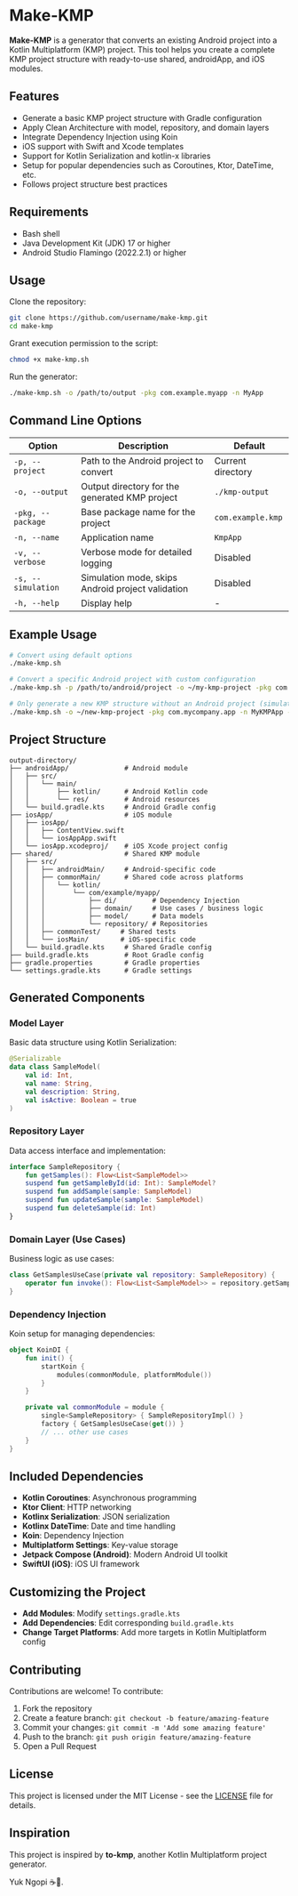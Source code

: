 # Make-KMP

**Make-KMP** is a generator that converts an existing Android project into a Kotlin Multiplatform (KMP) project. This tool helps you create a complete KMP project structure with ready-to-use shared, androidApp, and iOS modules.

## Features

* Generate a basic KMP project structure with Gradle configuration
* Apply Clean Architecture with model, repository, and domain layers
* Integrate Dependency Injection using Koin
* iOS support with Swift and Xcode templates
* Support for Kotlin Serialization and kotlin-x libraries
* Setup for popular dependencies such as Coroutines, Ktor, DateTime, etc.
* Follows project structure best practices

## Requirements

* Bash shell
* Java Development Kit (JDK) 17 or higher
* Android Studio Flamingo (2022.2.1) or higher

## Usage

Clone the repository:

```bash
git clone https://github.com/username/make-kmp.git
cd make-kmp
```

Grant execution permission to the script:

```bash
chmod +x make-kmp.sh
```

Run the generator:

```bash
./make-kmp.sh -o /path/to/output -pkg com.example.myapp -n MyApp
```

## Command Line Options

| Option             | Description                                       | Default           |
| ------------------ | ------------------------------------------------- | ----------------- |
| `-p, --project`    | Path to the Android project to convert            | Current directory |
| `-o, --output`     | Output directory for the generated KMP project    | `./kmp-output`    |
| `-pkg, --package`  | Base package name for the project                 | `com.example.kmp` |
| `-n, --name`       | Application name                                  | `KmpApp`          |
| `-v, --verbose`    | Verbose mode for detailed logging                 | Disabled          |
| `-s, --simulation` | Simulation mode, skips Android project validation | Disabled          |
| `-h, --help`       | Display help                                      | -                 |

## Example Usage

```bash
# Convert using default options
./make-kmp.sh

# Convert a specific Android project with custom configuration
./make-kmp.sh -p /path/to/android/project -o ~/my-kmp-project -pkg com.mycompany.myapp -n AwesomeApp -v

# Only generate a new KMP structure without an Android project (simulation mode)
./make-kmp.sh -o ~/new-kmp-project -pkg com.mycompany.app -n MyKMPApp -s
```

## Project Structure

```
output-directory/
├── androidApp/              # Android module
│   ├── src/
│   │   └── main/
│   │       ├── kotlin/      # Android Kotlin code
│   │       └── res/         # Android resources
│   └── build.gradle.kts     # Android Gradle config
├── iosApp/                  # iOS module
│   ├── iosApp/
│   │   ├── ContentView.swift
│   │   └── iosAppApp.swift
│   └── iosApp.xcodeproj/    # iOS Xcode project config
├── shared/                  # Shared KMP module
│   ├── src/
│   │   ├── androidMain/     # Android-specific code
│   │   ├── commonMain/      # Shared code across platforms
│   │   │   └── kotlin/
│   │   │       └── com/example/myapp/
│   │   │           ├── di/         # Dependency Injection
│   │   │           ├── domain/     # Use cases / business logic
│   │   │           ├── model/      # Data models
│   │   │           └── repository/ # Repositories
│   │   ├── commonTest/     # Shared tests
│   │   └── iosMain/        # iOS-specific code
│   └── build.gradle.kts     # Shared Gradle config
├── build.gradle.kts         # Root Gradle config
├── gradle.properties        # Gradle properties
└── settings.gradle.kts      # Gradle settings
```

## Generated Components

### Model Layer

Basic data structure using Kotlin Serialization:

```kotlin
@Serializable
data class SampleModel(
    val id: Int,
    val name: String,
    val description: String,
    val isActive: Boolean = true
)
```

### Repository Layer

Data access interface and implementation:

```kotlin
interface SampleRepository {
    fun getSamples(): Flow<List<SampleModel>>
    suspend fun getSampleById(id: Int): SampleModel?
    suspend fun addSample(sample: SampleModel)
    suspend fun updateSample(sample: SampleModel)
    suspend fun deleteSample(id: Int)
}
```

### Domain Layer (Use Cases)

Business logic as use cases:

```kotlin
class GetSamplesUseCase(private val repository: SampleRepository) {
    operator fun invoke(): Flow<List<SampleModel>> = repository.getSamples()
}
```

### Dependency Injection

Koin setup for managing dependencies:

```kotlin
object KoinDI {
    fun init() {
        startKoin {
            modules(commonModule, platformModule())
        }
    }

    private val commonModule = module {
        single<SampleRepository> { SampleRepositoryImpl() }
        factory { GetSamplesUseCase(get()) }
        // ... other use cases
    }
}
```

## Included Dependencies

* **Kotlin Coroutines**: Asynchronous programming
* **Ktor Client**: HTTP networking
* **Kotlinx Serialization**: JSON serialization
* **Kotlinx DateTime**: Date and time handling
* **Koin**: Dependency Injection
* **Multiplatform Settings**: Key-value storage
* **Jetpack Compose (Android)**: Modern Android UI toolkit
* **SwiftUI (iOS)**: iOS UI framework

## Customizing the Project

* **Add Modules**: Modify `settings.gradle.kts`
* **Add Dependencies**: Edit corresponding `build.gradle.kts`
* **Change Target Platforms**: Add more targets in Kotlin Multiplatform config

## Contributing

Contributions are welcome! To contribute:

1. Fork the repository
2. Create a feature branch: `git checkout -b feature/amazing-feature`
3. Commit your changes: `git commit -m 'Add some amazing feature'`
4. Push to the branch: `git push origin feature/amazing-feature`
5. Open a Pull Request

## License

This project is licensed under the MIT License - see the [LICENSE](LICENSE) file for details.

## Inspiration

This project is inspired by **to-kmp**, another Kotlin Multiplatform project generator.

Yuk Ngopi ☕️🥩.
